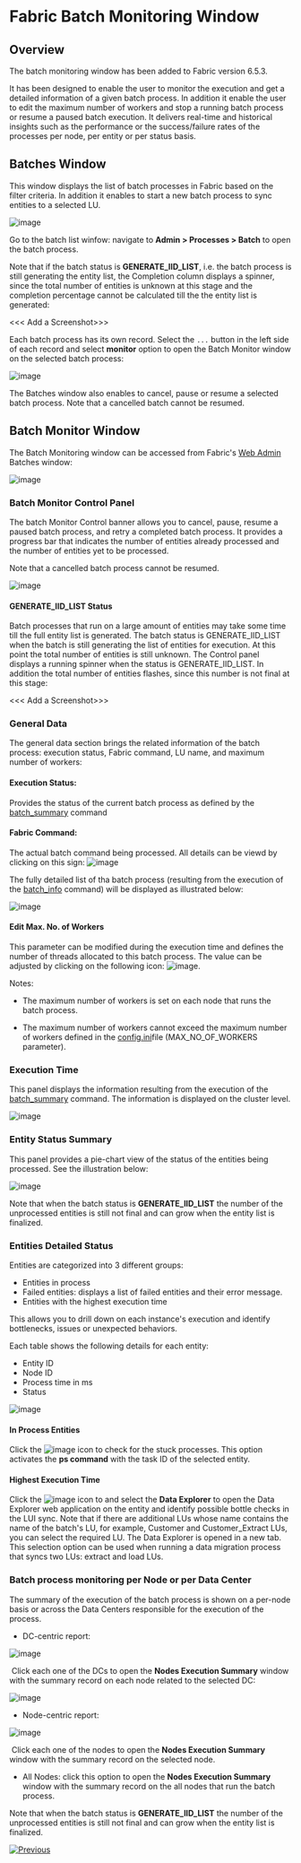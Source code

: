 # **Fabric Batch Monitoring Window**

## **Overview**  

The batch monitoring window has been added to Fabric version 6.5.3. 

It has been designed to enable the user to monitor the execution and get a detailed information of a given batch process. In addition it enable the user to edit the maximum number of workers and stop a running batch process or resume a paused batch execution. It delivers real-time and historical insights such as the performance or the success/failure rates of the processes per node, per entity or per status basis.  

## **Batches Window**  
This window displays the list of batch processes in Fabric based on the filter criteria. In addition it enables to start a new batch process to sync entities to a selected LU. 

![image](images/26_jobs_and_batch_services_batchMonitor2.PNG)

Go to the batch list winfow: navigate to **Admin > Processes > Batch** to open the batch process.

Note that if the batch status is **GENERATE_IID_LIST**, i.e. the batch process is still generating the entity list,  the Completion column displays a spinner, since the total number of entities is unknown at this stage and the completion percentage cannot be calculated till the the entity list is generated:



<<< Add a Screenshot>>>



Each batch process has its own record. Select the ```...``` button in the left side of each record and select **monitor** option to open the Batch Monitor window on the selected batch process:

![image](images/25_jobs_and_batch_services_batchMonitor1.PNG)

The Batches window also enables to cancel, pause or resume a selected batch process. Note that a cancelled batch cannot be resumed.

## **Batch Monitor Window** 

The Batch Monitoring window can be accessed from Fabric's [Web Admin](/articles/30_web_framework/01_web_framework_overview.md) Batches window: 


![image](images/27_jobs_and_batch_services_batchMonitor3.PNG)


### Batch Monitor Control Panel

The batch Monitor Control banner allows you to cancel, pause, resume a paused batch process, and retry a completed batch process. It provides a progress bar that indicates the number of entities already processed and the number of entities yet to be processed.

Note that a cancelled batch process cannot be resumed. 

![image](images/31_jobs_and_batch_services_batchMonitor7.PNG)

#### GENERATE_IID_LIST Status

Batch processes that run on a large amount of entities may take some time till the full entity list is generated. The batch status is GENERATE_IID_LIST when the batch is still generating the list of entities for execution. At this point the total number of entities is still unknown. The Control panel displays a running spinner when the status is GENERATE_IID_LIST. In addition the total number of entities flashes, since this number is not final at this stage:

<<< Add a Screenshot>>>

### General Data

The general data section brings the related information of the batch process: execution status, Fabric command, LU name, and maximum number of workers:

#### Execution Status:
Provides the status of the current batch process as defined by the [batch_summary](/articles/20_jobs_and_batch_services/12_batch_sync_commands.md#batch_summary) command

#### Fabric Command:
The actual batch command being processed. All details can be viewd by clicking on this sign: ![image](images/28_jobs_and_batch_services_batchMonitor4.PNG)

The fully detailed list of tha batch process (resulting from the execution of the [batch_info](/articles/20_jobs_and_batch_services/12_batch_sync_commands.md#batch_info) command) will be displayed as illustrated below:

![image](images/29_jobs_and_batch_services_batchMonitor5.PNG)

#### Edit Max. No. of Workers
This parameter can be modified during the execution time and defines the number of threads allocated to this batch process. The value can be adjusted by clicking on the following icon: ![image](images/30_jobs_and_batch_services_batchMonitor6.PNG). 

Notes:

- The maximum number of workers is set on each node that runs the batch process.

- The maximum number of workers cannot exceed the maximum number of workers defined in the [config.ini](/articles/02_fabric_architecture/05_fabric_main_configuration_files.md#configini)file (MAX_NO_OF_WORKERS parameter).


### Execution Time

This panel displays the information resulting from the execution of the [batch_summary](/articles/20_jobs_and_batch_services/12_batch_sync_commands.md#batch_summary) command. The information is displayed on the cluster level. 

![image](images/32_jobs_and_batch_services_batchMonitor8.PNG)



### **Entity Status Summary**

This panel provides a pie-chart view of the status of the entities being processed. See the illustration below: 

![image](images/33_jobs_and_batch_services_batchMonitor9.PNG)

Note that when the batch status is **GENERATE_IID_LIST** the number of the unprocessed entities is still not final and can grow when the entity list is finalized.

### **Entities Detailed Status**

Entities are categorized into 3 different groups:
- Entities in process
- Failed entities: displays a list of failed entities and their error message.
- Entities with the highest execution time

This allows you to drill down on each instance's execution and identify bottlenecks, issues or unexpected behaviors.


Each table shows the following details for each entity:
- Entity ID
- Node ID
- Process time in ms
- Status


![image](images/34_jobs_and_batch_services_batchMonitor10.PNG)

#### In Process Entities

Click the ![image](images/additional_info_icon.png) icon to check for the stuck processes. This option activates the **ps command** with the task ID of the selected entity.

#### Highest Execution Time

Click the ![image](images/additional_info_icon.png) icon to and select the **Data Explorer** to open the Data Explorer web application on the entity and identify possible bottle checks in the LUI sync. Note that if there are additional LUs whose name contains the name of the batch's LU, for example, Customer and Customer_Extract LUs, you can select the required LU.  The Data Explorer is opened in a new tab. This selection option can be used when running a data migration process that syncs two LUs: extract and load LUs. 



### **Batch process monitoring per Node or per Data Center**

The summary of the execution of the batch process is shown on a per-node basis or across the Data Centers responsible for the execution of the process.

- DC-centric report:

![image](images/35_jobs_and_batch_services_batchMonitor11.png)



​			Click each one of the DCs to open the **Nodes Execution Summary** window with the summary record on each node related to the selected DC:

![image](images/batch_nodes_execution_summary.png)

- Node-centric report:

![image](images/36_jobs_and_batch_services_batchMonitor12.png)



​		Click each one of the nodes to open the **Nodes Execution Summary** window with the summary record on the selected node.



- All Nodes: click this option to open the **Nodes Execution Summary** window with the summary record on the all nodes that run the batch process.



Note that when the batch status is **GENERATE_IID_LIST** the number of the unprocessed entities is still not final and can grow when the entity list is finalized.

[![Previous](/articles/images/Previous.png)](17_batch_process_flow.md)

